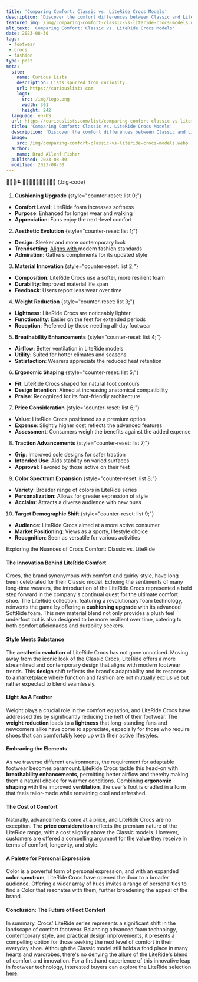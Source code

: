 ```yaml
---
title: 'Comparing Comfort: Classic vs. LiteRide Crocs Models'
description: 'Discover the comfort differences between Classic and LiteRide Crocs models. Satisfy your curious mind and find your ideal pair for ultimate comfort.'
featured_img: /img/comparing-comfort-classic-vs-literide-crocs-models.webp
alt_text: 'Comparing Comfort: Classic vs. LiteRide Crocs Models'
date: 2023-08-30
tags:
 - footwear
 - crocs
 - fashion
type: post
meta:
  site:
    name: Curious Lists
    description: Lists spurred from curiosity.
    url: https://curiouslists.com
    logo:
      src: /img/logo.png
      width: 301
      height: 242
  language: en-US
  url: https://curiouslists.com/list/comparing-comfort-classic-vs-literide-crocs-models
  title: 'Comparing Comfort: Classic vs. LiteRide Crocs Models'
  description: 'Discover the comfort differences between Classic and LiteRide Crocs models. Satisfy your curious mind and find your ideal pair for ultimate comfort.'
  image:
    src: /img/comparing-comfort-classic-vs-literide-crocs-models.webp
  author:
    name: Brad Allenf Fisher
  published: 2023-08-30
  modified: 2023-08-30
---
```



👟🏃‍♂️🏝️🚶‍♀️🧘‍♂️🌟💆‍♀️✨👣🥾 {.big-code}

1. **Cushioning Upgrade** {style="counter-reset: list 0;"}
  - **Comfort Level**: LiteRide foam increases softness
  - **Purpose**: Enhanced for longer wear and walking
  - **Appreciation**: Fans enjoy the next-level comfort

2. **Aesthetic Evolution** {style="counter-reset: list 1;"}
  - **Design**: Sleeker and more contemporary look
  - **Trendsetting**: [Aligns   with  ](https://curiouslists.com/list/celebrating-croc-day-events-sales-and-community-engagement)modern fashion standards
  - **Admiration**: Gathers compliments for its updated style

3. **Material Innovation** {style="counter-reset: list 2;"}
  - **Composition**: LiteRide Crocs use a softer, more resilient foam
  - **Durability**: Improved material life span
  - **Feedback**: Users report less wear over time

4. **Weight Reduction** {style="counter-reset: list 3;"}
  - **Lightness**: LiteRide Crocs are noticeably lighter
  - **Functionality**: Easier on the feet for extended periods
  - **Reception**: Preferred by those needing all-day footwear

5. **Breathability Enhancements** {style="counter-reset: list 4;"}
  - **Airflow**: Better ventilation in LiteRide models
  - **Utility**: Suited for hotter climates and seasons
  - **Satisfaction**: Wearers appreciate the reduced heat retention

6. **Ergonomic Shaping** {style="counter-reset: list 5;"}
  - **Fit**: LiteRide Crocs shaped for natural foot contours
  - **Design Intention**: Aimed at increasing anatomical compatibility
  - **Praise**: Recognized for its foot-friendly architecture

7. **Price Consideration** {style="counter-reset: list 6;"}
  - **Value**: LiteRide Crocs positioned as a premium option
  - **Expense**: Slightly higher cost reflects the advanced features
  - **Assessment**: Consumers weigh the benefits against the added expense

8. **Traction Advancements** {style="counter-reset: list 7;"}
  - **Grip**: Improved sole designs for safer traction
  - **Intended Use**: Aids stability on varied surfaces
  - **Approval**: Favored by those active on their feet

9. **Color Spectrum Expansion** {style="counter-reset: list 8;"}
  - **Variety**: Broader range of colors in LiteRide series
  - **Personalization**: Allows for greater expression of style
  - **Acclaim**: Attracts a diverse audience with new hues

10. **Target Demographic Shift** {style="counter-reset: list 9;"}
  - **Audience**: LiteRide Crocs aimed at a more active consumer
  - **Market Positioning**: Views as a sporty, lifestyle choice
  - **Recognition**: Seen as versatile for various activities


Exploring the Nuances of Crocs Comfort: Classic vs. LiteRide

#### The Innovation Behind LiteRide Comfort
Crocs, the brand synonymous with comfort and quirky style, have long been celebrated for their Classic model. Echoing the sentiments of many long-time wearers, the introduction of the LiteRide Crocs represented a bold step forward in the company's continual quest for the ultimate comfort shoe. The LiteRide collection, featuring a revolutionary foam technology, reinvents the game by offering a **cushioning upgrade** with its advanced SoftRide foam. This new material blend not only provides a plush feel underfoot but is also designed to be more resilient over time, catering to both comfort aficionados and durability seekers.

#### Style Meets Substance
The **aesthetic evolution** of LiteRide Crocs has not gone unnoticed. Moving away from the iconic look of the Classic Crocs, LiteRide offers a more streamlined and contemporary design that aligns with modern footwear trends. This **design** shift reflects the brand's adaptability and its response to a marketplace where function and fashion are not mutually exclusive but rather expected to blend seamlessly.

#### Light As A Feather
Weight plays a crucial role in the comfort equation, and LiteRide Crocs have addressed this by significantly reducing the heft of their footwear. The **weight reduction** leads to a **lightness** that long-standing fans and newcomers alike have come to appreciate, especially for those who require shoes that can comfortably keep up with their active lifestyles.

#### Embracing the Elements
As we traverse different environments, the requirement for adaptable footwear becomes paramount. LiteRide Crocs tackle this head-on with **breathability enhancements**, permitting better airflow and thereby making them a natural choice for warmer conditions. Combining **ergonomic shaping** with the improved **ventilation**, the user's foot is cradled in a form that feels tailor-made while remaining cool and refreshed.

#### The Cost of Comfort
Naturally, advancements come at a price, and LiteRide Crocs are no exception. The **price consideration** reflects the premium nature of the LiteRide range, with a cost slightly above the Classic models. However, customers are offered a compelling argument for the **value** they receive in terms of comfort, longevity, and style.

#### A Palette for Personal Expression
Color is a powerful form of personal expression, and with an expanded **color spectrum**, LiteRide Crocs have opened the door to a broader audience. Offering a wider array of hues invites a range of personalities to find a Color that resonates with them, further broadening the appeal of the brand.

#### Conclusion: The Future of Foot Comfort
In summary, Crocs' LiteRide series represents a significant shift in the landscape of comfort footwear. Balancing advanced foam technology, contemporary style, and practical design improvements, it presents a compelling option for those seeking the next level of comfort in their everyday shoe. Although the Classic model still holds a fond place in many hearts and wardrobes, there's no denying the allure of the LiteRide's blend of comfort and innovation. For a firsthand experience of this innovative leap in footwear technology, interested buyers can explore the LiteRide selection [here](https://amzn.to/3QYkQj1).